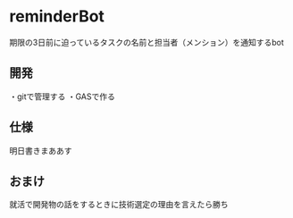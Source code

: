 # reminderBot
期限の3日前に迫っているタスクの名前と担当者（メンション）を通知するbot

## 開発
・gitで管理する
・GASで作る

## 仕様
明日書きまああす

 ## おまけ 
 就活で開発物の話をするときに技術選定の理由を言えたら勝ち
